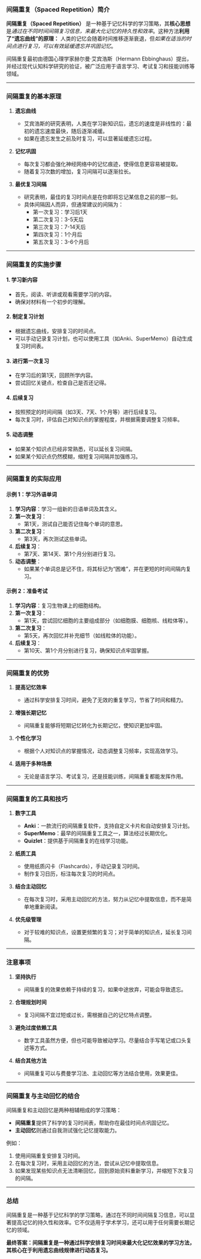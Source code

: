 ### 间隔重复（Spaced Repetition）简介

**间隔重复（Spaced Repetition）** 是一种基于记忆科学的学习策略，其**核心思想**是*通过在不同时间间隔复习信息，来最大化记忆的持久性和效率*。这种方法**利用了“遗忘曲线”的原理：** 人类的记忆会随着时间推移逐渐衰退，但*如果在适当的时间点进行复习，可以有效延缓遗忘并巩固记忆*。

间隔重复最初由德国心理学家赫尔曼·艾宾浩斯（Hermann Ebbinghaus）提出，并经过现代认知科学研究的验证，被广泛应用于语言学习、考试复习和技能训练等领域。

---

### 间隔重复的基本原理

1. **遗忘曲线**  
   - 艾宾浩斯的研究表明，人类在学习新知识后，遗忘的速度是非线性的：最初的遗忘速度最快，随后逐渐减缓。
   - 如果在遗忘发生之前及时复习，可以显著延缓遗忘过程。

2. **记忆巩固**  
   - 每次复习都会强化神经网络中的记忆痕迹，使得信息更容易被提取。
   - 随着复习次数的增加，复习间隔可以逐渐拉长。

3. **最优复习间隔**  
   - 研究表明，最佳的复习时间点是在你即将忘记某信息之前的那一刻。
   - 具体间隔因人而异，但通常建议的间隔为：
     - 第一次复习：学习后1天
     - 第二次复习：3-5天后
     - 第三次复习：7-14天后
     - 第四次复习：1个月后
     - 第五次复习：3-6个月后

---

### 间隔重复的实施步骤

#### 1. 学习新内容
   - 首先，阅读、听讲或观看需要学习的内容。
   - 确保对材料有一个初步的理解。

#### 2. 制定复习计划
   - 根据遗忘曲线，安排复习的时间点。
   - 可以手动记录复习计划，也可以使用工具（如Anki、SuperMemo）自动生成复习时间表。

#### 3. 进行第一次复习
   - 在学习后的第1天，回顾所学内容。
   - 尝试回忆关键点，检查自己是否还记得。

#### 4. 后续复习
   - 按照预定的时间间隔（如3天、7天、1个月等）进行后续复习。
   - 每次复习时，评估自己对知识点的掌握程度，并根据需要调整复习频率。

#### 5. 动态调整
   - 如果某个知识点已经非常熟悉，可以延长复习间隔。
   - 如果某个知识点仍然模糊，缩短复习间隔并加强练习。

---

### 间隔重复的实际应用

#### 示例 1：学习外语单词
1. **学习内容**：学习一组新的日语单词及其含义。
2. **第一次复习**：
   - 第1天，测试自己能否记住每个单词的意思。
3. **第二次复习**：
   - 第3天，再次测试这些单词。
4. **后续复习**：
   - 第7天、第14天、第1个月分别进行复习。
5. **动态调整**：
   - 如果某个单词总是记不住，将其标记为“困难”，并在更短的时间间隔内复习。

#### 示例 2：准备考试
1. **学习内容**：复习生物课上的细胞结构。
2. **第一次复习**：
   - 第1天，尝试回忆细胞的主要组成部分（如细胞膜、细胞核、线粒体等）。
3. **第二次复习**：
   - 第5天，再次回忆并补充细节（如线粒体的功能）。
4. **后续复习**：
   - 第10天、第1个月分别进行复习，确保知识点牢固掌握。

---

### 间隔重复的优势

1. **提高记忆效率**  
   - 通过科学安排复习时间，避免了无效的重复学习，节省了时间和精力。

2. **增强长期记忆**  
   - 间隔重复能够将短期记忆转化为长期记忆，使知识更加牢固。

3. **个性化学习**  
   - 根据个人对知识点的掌握情况，动态调整复习频率，实现高效学习。

4. **适用于多种场景**  
   - 无论是语言学习、考试复习，还是技能训练，间隔重复都能发挥作用。

---

### 间隔重复的工具和技巧

1. **数字工具**
   - **Anki**：一款流行的间隔重复软件，支持自定义卡片和自动安排复习计划。
   - **SuperMemo**：最早的间隔重复工具之一，算法经过长期优化。
   - **Quizlet**：提供基于间隔重复的在线学习功能。

2. **纸质工具**
   - 使用纸质闪卡（Flashcards），手动记录复习时间。
   - 制作复习日历，标注每次复习的时间点。

3. **结合主动回忆**
   - 在每次复习时，采用主动回忆的方法，努力从记忆中提取信息，而不是简单地重新阅读。

4. **优先级管理**
   - 对于较难的知识点，设置更频繁的复习；对于简单的知识点，延长复习间隔。

---

### 注意事项

1. **坚持执行**  
   - 间隔重复的效果依赖于持续的复习，如果中途放弃，可能会导致遗忘。

2. **合理规划时间**  
   - 复习间隔不宜过短或过长，需根据自己的记忆特点调整。

3. **避免过度依赖工具**  
   - 数字工具虽然方便，但也可能导致被动学习。尽量结合手写笔记或口头复述等方式。

4. **结合其他方法**  
   - 间隔重复可以与费曼学习法、主动回忆等方法结合使用，效果更佳。

---

### 间隔重复与主动回忆的结合

间隔重复和主动回忆是两种相辅相成的学习策略：
- **间隔重复**提供了科学的复习时间表，帮助你在最佳时间点巩固记忆。
- **主动回忆**则通过自我测试强化记忆提取能力。

例如：
1. 使用间隔重复安排复习时间。
2. 在每次复习时，采用主动回忆的方法，尝试从记忆中提取信息。
3. 如果发现某些知识点无法清晰回忆，回到原始资料重新学习，并缩短下次复习的间隔。

---

### 总结

间隔重复是一种基于记忆科学的学习策略，通过在不同时间间隔复习信息，可以显著提高记忆的持久性和效率。它不仅适用于学术学习，还可以用于任何需要长期记忆的领域。

**最终答案：间隔重复是一种通过科学安排复习时间来最大化记忆效果的学习方法，其核心在于利用遗忘曲线规律进行动态复习。**